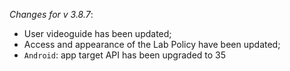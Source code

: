 _Changes for v 3.8.7_:
- User videoguide has been updated;
- Access and appearance of the Lab Policy have been updated;
- `Android`: app target API has been upgraded to 35
